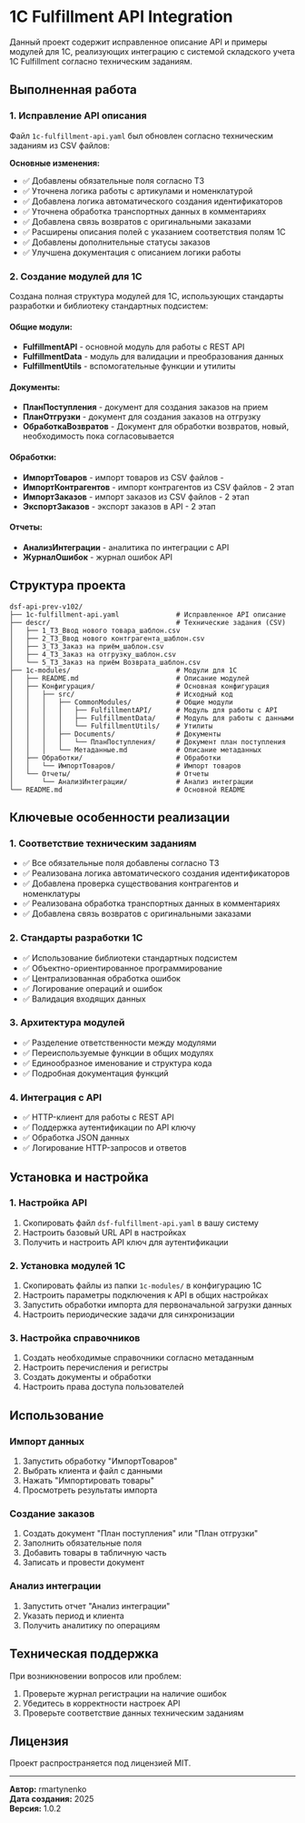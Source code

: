 # 1C Fulfillment API Integration

Данный проект содержит исправленное описание API и примеры модулей для 1С, реализующих интеграцию с системой складского учета 1C Fulfillment согласно техническим заданиям.

## Выполненная работа

### 1. Исправление API описания

Файл `1c-fulfillment-api.yaml` был обновлен согласно техническим заданиям из CSV файлов:

**Основные изменения:**
- ✅ Добавлены обязательные поля согласно ТЗ
- ✅ Уточнена логика работы с артикулами и номенклатурой
- ✅ Добавлена логика автоматического создания идентификаторов
- ✅ Уточнена обработка транспортных данных в комментариях
- ✅ Добавлена связь возвратов с оригинальными заказами
- ✅ Расширены описания полей с указанием соответствия полям 1С
- ✅ Добавлены дополнительные статусы заказов
- ✅ Улучшена документация с описанием логики работы

### 2. Создание модулей для 1С

Создана полная структура модулей для 1С, использующих стандарты разработки и библиотеку стандартных подсистем:

#### Общие модули:
- **FulfillmentAPI** - основной модуль для работы с REST API
- **FulfillmentData** - модуль для валидации и преобразования данных
- **FulfillmentUtils** - вспомогательные функции и утилиты

#### Документы:
- **ПланПоступления** - документ для создания заказов на прием
- **ПланОтгрузки** - документ для создания заказов на отгрузку
- **ОбработкаВозвратов** - Документ для обработки возвратов, новый, необходимость пока согласовывается

#### Обработки:
- **ИмпортТоваров** - импорт товаров из CSV файлов - 
- **ИмпортКонтрагентов** - импорт контрагентов из CSV файлов - 2 этап
- **ИмпортЗаказов** - импорт заказов из CSV файлов  - 2 этап
- **ЭкспортЗаказов** - экспорт заказов в API  - 2 этап

#### Отчеты:
- **АнализИнтеграции** - аналитика по интеграции с API
- **ЖурналОшибок** - журнал ошибок API

## Структура проекта

```
dsf-api-prev-v102/
├── 1c-fulfillment-api.yaml              # Исправленное API описание
├── descr/                               # Технические задания (CSV)
│   ├── 1_ТЗ_Ввод нового товара_шаблон.csv
│   ├── 2_ТЗ_Ввод нового контграгента_шаблон.csv
│   ├── 3_ТЗ_Заказ на приём_шаблон.csv
│   ├── 4_ТЗ_Заказ на отгрузку_шаблон.csv
│   └── 5_ТЗ_Заказ на приём Возврата_шаблон.csv
├── 1c-modules/                          # Модули для 1С
│   ├── README.md                        # Описание модулей
│   ├── Конфигурация/                    # Основная конфигурация
│   │   ├── src/                         # Исходный код
│   │   │   ├── CommonModules/           # Общие модули
│   │   │   │   ├── FulfillmentAPI/      # Модуль для работы с API
│   │   │   │   ├── FulfillmentData/     # Модуль для работы с данными
│   │   │   │   └── FulfillmentUtils/    # Утилиты
│   │   │   ├── Documents/               # Документы
│   │   │   │   └── ПланПоступления/     # Документ план поступления
│   │   │   └── Метаданные.md            # Описание метаданных
│   ├── Обработки/                       # Обработки
│   │   └── ИмпортТоваров/               # Импорт товаров
│   └── Отчеты/                          # Отчеты
│       └── АнализИнтеграции/            # Анализ интеграции
└── README.md                            # Основной README
```

## Ключевые особенности реализации

### 1. Соответствие техническим заданиям
- ✅ Все обязательные поля добавлены согласно ТЗ
- ✅ Реализована логика автоматического создания идентификаторов
- ✅ Добавлена проверка существования контрагентов и номенклатуры
- ✅ Реализована обработка транспортных данных в комментариях
- ✅ Добавлена связь возвратов с оригинальными заказами

### 2. Стандарты разработки 1С
- ✅ Использование библиотеки стандартных подсистем
- ✅ Объектно-ориентированное программирование
- ✅ Централизованная обработка ошибок
- ✅ Логирование операций и ошибок
- ✅ Валидация входящих данных

### 3. Архитектура модулей
- ✅ Разделение ответственности между модулями
- ✅ Переиспользуемые функции в общих модулях
- ✅ Единообразное именование и структура кода
- ✅ Подробная документация функций

### 4. Интеграция с API
- ✅ HTTP-клиент для работы с REST API
- ✅ Поддержка аутентификации по API ключу
- ✅ Обработка JSON данных
- ✅ Логирование HTTP-запросов и ответов

## Установка и настройка

### 1. Настройка API
1. Скопировать файл `dsf-fulfillment-api.yaml` в вашу систему
2. Настроить базовый URL API в настройках
3. Получить и настроить API ключ для аутентификации

### 2. Установка модулей 1С
1. Скопировать файлы из папки `1c-modules/` в конфигурацию 1С
2. Настроить параметры подключения к API в общих настройках
3. Запустить обработки импорта для первоначальной загрузки данных
4. Настроить периодические задачи для синхронизации

### 3. Настройка справочников
1. Создать необходимые справочники согласно метаданным
2. Настроить перечисления и регистры
3. Создать документы и обработки
4. Настроить права доступа пользователей

## Использование

### Импорт данных
1. Запустить обработку "ИмпортТоваров"
2. Выбрать клиента и файл с данными
3. Нажать "Импортировать товары"
4. Просмотреть результаты импорта

### Создание заказов
1. Создать документ "План поступления" или "План отгрузки"
2. Заполнить обязательные поля
3. Добавить товары в табличную часть
4. Записать и провести документ

### Анализ интеграции
1. Запустить отчет "Анализ интеграции"
2. Указать период и клиента
3. Получить аналитику по операциям

## Техническая поддержка

При возникновении вопросов или проблем:
1. Проверьте журнал регистрации на наличие ошибок
2. Убедитесь в корректности настроек API
3. Проверьте соответствие данных техническим заданиям

## Лицензия

Проект распространяется под лицензией MIT.

---

**Автор:** rmartynenko  
**Дата создания:** 2025  
**Версия:** 1.0.2